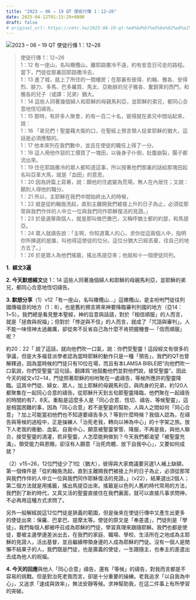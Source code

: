 ```yaml
---
title: "2023 – 06 – 19 QT 使徒行傳 1：12~26"
date: 2025-04-12T01:15:29+0800
draft: false
# original_url: https://cmtc.tw/2023-06-19-qt-%e4%bd%bf%e5%be%92%e8%a1%8c%e5%82%b3-1%ef%bc%9a1226
---
```


![2023 – 06 – 19 QT 使徒行傳 1：12~26](/images/qt.jpg  "2023 – 06 – 19 QT 使徒行傳 1：12~26")

> 使徒行傳 1：12~26  
> 1：12 有一座山，名叫橄欖山，離耶路撒冷不遠，約有安息日可走的路程。當下，門徒從那裏回耶路撒冷去，  
> 1：13 進了城，就上了所住的一間樓房；在那裏有彼得、約翰、雅各、安得烈、腓力、多馬、巴多羅買、馬太、亞勒腓的兒子雅各、奮銳黨的西門，和雅各的兒子（或譯：兄弟）猶大。  
> 1：14 這些人同著幾個婦人和耶穌的母親馬利亞，並耶穌的弟兄，都同心合意地恆切禱告。  
> 1：15 那時，有許多人聚會，約有一百二十名，彼得就在弟兄中間站起來，說：  
> 1：16 「弟兄們！聖靈藉大衛的口，在聖經上預言領人捉拿耶穌的猶大，這話是必須應驗的。  
> 1：17 他本來列在我們數中，並且在使徒的職任上得了一分。  
> 1：18 這人用他作惡的工價買了一塊田，以後身子仆倒，肚腹崩裂，腸子都流出來。  
> 1：19 住在耶路撒冷的眾人都知道這事，所以按著他們那裏的話給那塊田起名叫亞革大馬，就是「血田」的意思。  
> 1：20 因為詩篇上寫著，說：願他的住處變為荒場，無人在內居住；又說：願別人得他的職分。  
> 1：21 所以，主耶穌在我們中間始終出入的時候，  
> 1：22 就是從約翰施洗起，直到主離開我們被接上升的日子為止，必須從那常與我們作伴的人中立一位與我們同作耶穌復活的見證。」  
> 1：23 於是選舉兩個人，就是那叫做巴撒巴，又稱呼猶士都的約瑟，和馬提亞。  
> 1：24 眾人就禱告說：「主啊，你知道萬人的心，求你從這兩個人中，指明你所揀選的是誰，叫他得這使徒的位分。這位分猶大已經丟棄，往自己的地方去了。」  
> 1：26 於是眾人為他們搖籤，搖出馬提亞來；他就和十一個使徒同列。

**1.  經文3遍**

**2. 今天默想經文**徒 1：14 這些人同著幾個婦人和耶穌的母親馬利亞，並耶穌的弟兄，都同心合意地恆切禱告。

**3. 默想分享**（1）v12「有一座山，名叫橄欖山…」這橄欖山，是主吩咐門徒往列國傳福音的地方（1：8），也是舊約預言將來神要降臨審判列國的地方（亞14：1~5）。我們總是看見整本聖經，神的旨意與話語，對於「相信順服」的人而言，就是「拯救與祝福」；但對於「悖逆與不信」的人而言，就成了「咒詛與審判」。人不能一味怪神太過嚴厲，卻從來不反省自己為什麼不肯把握機會—「信而順服」呢？

約20：22「 說了這話，就向他們吹一口氣，說：你們受聖靈！這段經文有很多的爭議，但是大多福音派學者認為當時耶穌的動作只是一種「預告」，我們的QT也曾解釋過，因為當時候的門徒只有10位在場，而且有本LAMSA BIBLE把“向他們吹一口氣說，你們受聖靈”這句話，翻譯爲“祂鼓勵他們並對他們說，接受聖靈”。因此今天的經文v12~14，門徒照著耶穌的吩咐聚在一處禱告，等候所應許的聖靈降臨。這其中門徒、婦女、眾人，加上耶穌的母親馬利亞，與肉身的兄弟，約120人都聚集在一起同心合意的禱告。從耶穌升天到五旬節聖靈降臨，他們聚在一起禱告的時間約有7、8天。重點是這麼多人是「同心合意、恆切、禱告、等候聖靈」，這是相當困難的事，因為「同心合意」若不是聖靈的幫助，人與人之間如何「同心合意」？加上可能當初他們也不知道要禱告多久？等到什麼時候？我個人認為，在禱告與等候的過程中，正是操練人「治死老我，轉向以神為中心」的十字架之旅。放下人老我的衝動、血氣、自我中心，願意被聖靈掌管、降服，不再是我，與他人聯合，接受聖靈的澆灌，若非聖靈，人怎麼能夠做到？今天我們都渴望「被聖靈充滿」，領受能力與恩賜，卻沒有人願意「治死肉體、放下自我中心」，又要如何成就？

（2）v15~26，12位門徒少了1位（猶大），彼得與大家商議要另選1人補上缺額，第一個條件是「從約翰施洗起，直到主離開我們被接上升的日子為止，必須從那常與我們作伴的人中立一位與我們同作耶穌復活的見證。」（v22），結果選出2個人；第二個方法就是用搖籤，搖出馬提亞出來。搖籤是以色列人舊約時代常用的方法，我們到了新約時代，又真又活的聖靈直接住在我們裏面，就可以直接凡事求問神，不必再用這種方式求問了。

另外一般解經說這12位門徒是狹義的範圍，但是後來在使徒行傳中又產生出更多的使徒出來：保羅、巴拿巴、提摩太等。使徒的原文是「奉差遣」，門徒則是「學徒」，我們每個人都被呼召成為耶穌的門徒，學習真理來跟隨耶穌。我們也都是使徒，要被主邊學邊差派出去，在我們的家庭、職場、學校、生活所在之地成為主耶穌的見證人，活出基督，並且繼續帶領身邊的人成為耶穌的門徒。沒有一個人是閒懶不結果子的人，我們既是門徒，也是廣義的使徒，一生跟隨主，也奉主的差遣出去成為他人的祝福。

**4. 今天的回應**與他人「同心合意」禱告，還有「等候」的禱告，對我而言都是不容易的挑戰。但是對治死老我而言，卻是十分重要的操練。老我追求「以自我為中心」，又追求「速成與效率」，無法安靜等候。求神幫助我，在這二件事上有所學習的突破。